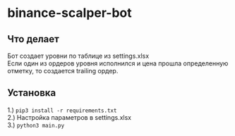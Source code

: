 # binance-scalper-bot
## Что делает
Бот создает уровни по таблице из settings.xlsx  
Если один из ордеров уровня исполнился и цена прошла определенную отметку, то создается trailing ордер.

## Установка
1.) ```pip3 install -r requirements.txt```  
2.) Настройка параметров в settings.xlsx   
3.) ```python3 main.py```
